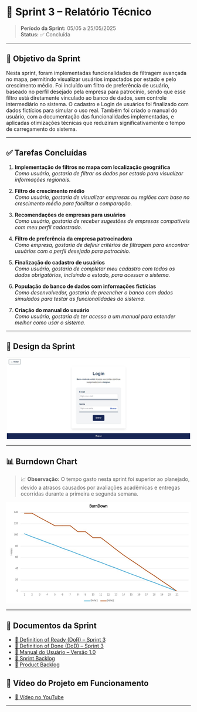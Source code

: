 # 📌 Sprint 3 – Relatório Técnico

> **Período da Sprint:** 05/05 a 25/05/2025  
> **Status:** ✅ Concluída  

---

## 🎯 Objetivo da Sprint

Nesta sprint, foram implementadas funcionalidades de filtragem avançada no mapa, permitindo visualizar usuários impactados por estado e pelo crescimento médio. Foi incluído um filtro de preferência de usuário, baseado no perfil desejado pela empresa para patrocínio, sendo que esse filtro está diretamente vinculado ao banco de dados, sem controle intermediário no sistema. O cadastro e Login de usuários foi finalizado com dados fictícios para simular o uso real. Também foi criado o manual do usuário, com a documentação das funcionalidades implementadas, e aplicadas otimizações técnicas que reduziram significativamente o tempo de carregamento do sistema.

---

## ✅ Tarefas Concluídas

1. **Implementação de filtros no mapa com localização geográfica**  
   *Como usuário, gostaria de filtrar os dados por estado para visualizar informações regionais.*

2. **Filtro de crescimento médio**  
   *Como usuário, gostaria de visualizar empresas ou regiões com base no crescimento médio para facilitar a comparação.*

3. **Recomendações de empresas para usuários**  
   *Como usuário, gostaria de receber sugestões de empresas compatíveis com meu perfil cadastrado.*

4. **Filtro de preferência da empresa patrocinadora**  
   *Como empresa, gostaria de definir critérios de filtragem para encontrar usuários com o perfil desejado para patrocínio.*

5. **Finalização do cadastro de usuários**  
   *Como usuário, gostaria de completar meu cadastro com todos os dados obrigatórios, incluindo o estado, para acessar o sistema.*

6. **População do banco de dados com informações fictícias**  
   *Como desenvolvedor, gostaria de preencher o banco com dados simulados para testar as funcionalidades do sistema.*

7. **Criação do manual do usuário**  
   *Como usuário, gostaria de ter acesso a um manual para entender melhor como usar o sistema.*


---

## 🎨 Design da Sprint

<div align="center">
  <img src="./LoginMockup.jfif" alt="Mockup da Tela de Filtros" width="500px">
</div>

---

## 📊 Burndown Chart

> 📈 **Observação:** O tempo gasto nesta sprint foi superior ao planejado, devido a atrasos causados por avaliações acadêmicas e entregas ocorridas durante a primeira e segunda semana.

<div align="center">
  <img src="./BurndownS3.jfif" alt="Burndown da Sprint 3" width="700px">
</div>

---

## 📎 Documentos da Sprint

- [📄 Definition of Ready (DoR) – Sprint 3](./DoR%-%Sprint%3)  
- [📄 Definition of Done (DoD) – Sprint 3](./DoDS3.pdf)  
- [📄 Manual do Usuário – Versão 1.0](./ManualDoUsuario.pdf)
- [📄 Sprint Backlog](./Sprint%Backlog%-S3.pdf)
- [📄 Product Backlog](./S3PRoductBacklog.pdf)

## 🎥 Vídeo do Projeto em Funcionamento

- [🔗 Vídeo no YouTube](https://youtu.be/msb74OWcpb8)

---
